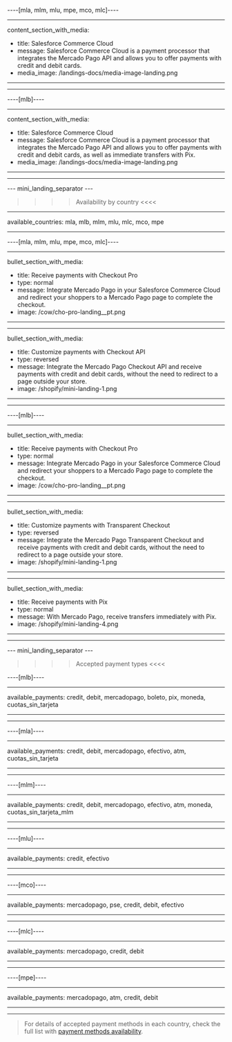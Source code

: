 ----[mla, mlm, mlu, mpe, mco, mlc]----

---
content_section_with_media: 
 - title: Salesforce Commerce Cloud
 - message: Salesforce Commerce Cloud is a payment processor that integrates the Mercado Pago API and allows you to offer payments with credit and debit cards. 
 - media_image: /landings-docs/media-image-landing.png
---

------------

----[mlb]----

---
content_section_with_media: 
 - title: Salesforce Commerce Cloud
 - message: Salesforce Commerce Cloud is a payment processor that integrates the Mercado Pago API and allows you to offer payments with credit and debit cards, as well as immediate transfers with Pix. 
 - media_image: /landings-docs/media-image-landing.png
---

------------

--- mini_landing_separator ---

>>>> Availability by country <<<<
---
available_countries: mla, mlb, mlm, mlu, mlc, mco, mpe

---

----[mla, mlm, mlu, mpe, mco, mlc]----

---
bullet_section_with_media: 
 - title: Receive payments with Checkout Pro
 - type: normal
 - message: Integrate Mercado Pago in your Salesforce Commerce Cloud and redirect your shoppers to a Mercado Pago page to complete the checkout.
 - image: /cow/cho-pro-landing__pt.png
---

---
bullet_section_with_media: 
 - title: Customize payments with Checkout API
 - type: reversed
 - message: Integrate the Mercado Pago Checkout API and receive payments with credit and debit cards, without the need to redirect to a page outside your store.
 - image: /shopify/mini-landing-1.png
---

------------

----[mlb]----

---
bullet_section_with_media: 
 - title: Receive payments with Checkout Pro
 - type: normal
 - message: Integrate Mercado Pago in your Salesforce Commerce Cloud and redirect your shoppers to a Mercado Pago page to complete the checkout.
 - image: /cow/cho-pro-landing__pt.png
---

---
bullet_section_with_media: 
 - title: Customize payments with Transparent Checkout
 - type: reversed
 - message: Integrate the Mercado Pago Transparent Checkout and receive payments with credit and debit cards, without the need to redirect to a page outside your store.
 - image: /shopify/mini-landing-1.png
---

---
bullet_section_with_media: 
 - title: Receive payments with Pix
 - type: normal
 - message: With Mercado Pago, receive transfers immediately with Pix.
 - image: /shopify/mini-landing-4.png
---

------------

--- mini_landing_separator ---


>>>> Accepted payment types <<<<


----[mlb]----

---
available_payments: credit, debit, mercadopago, boleto, pix, moneda, cuotas_sin_tarjeta

---
------------

----[mla]---- 

---
available_payments: credit, debit, mercadopago, efectivo, atm, cuotas_sin_tarjeta

----
------------

----[mlm]---- 

---
available_payments: credit, debit, mercadopago, efectivo, atm, moneda, cuotas_sin_tarjeta_mlm

----
------------

----[mlu]---- 

---
available_payments: credit, efectivo

----
------------

----[mco]---- 

---
available_payments: mercadopago, pse, credit, debit, efectivo

----
------------

----[mlc]---- 

---
available_payments: mercadopago, credit, debit

----
------------

----[mpe]---- 

---
available_payments: mercadopago, atm, credit, debit

----
------------
> For details of accepted payment methods in each country, check the full list with [payment methods availability](/developers/en/docs/sales-processing/payment-methods).